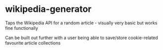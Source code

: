 # wikipedia-generator
Taps the Wikipedia API for a random article - visually very basic but works fine functionally

Can be built out further with a user being able to save/store cookie-related favourite article collections